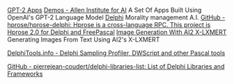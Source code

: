 
[GPT-2 Apps](https://gpt2.apps.allenai.org)
[Demos - Allen Institute for AI](https://allenai.org/demos)
A Set Of Apps Built Using OpenAI's GPT-2 Language Model
[Delphi](https://delphi.allenai.org/)
Morality management A.I.
[GitHub - hprose/hprose-delphi: Hprose is a cross-language RPC. This project is Hprose 2.0 for Delphi and FreePascal](https://github.com/hprose/hprose-delphi)
[Image Generation With AI2 X-LXMERT](https://vision-explorer.allenai.org/text_to_image_generation)
Generating Images From Text Using AI2's X-LXMERT

[DelphiTools.info - Delphi Sampling Profiler, DWScript and other Pascal tools](https://www.delphitools.info/)

[GitHub - pierrejean-coudert/delphi-libraries-list: List of Delphi Libraries and Frameworks](https://github.com/pierrejean-coudert/delphi-libraries-list)
